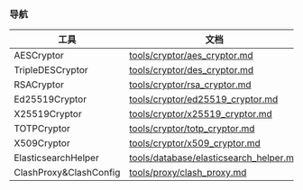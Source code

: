 ### 导航

| 工具                   | 文档                                                         |
| ---------------------- | ------------------------------------------------------------ |
| AESCryptor             | [tools/cryptor/aes_cryptor.md](https://github.com/YongJie-Xie/MugwortTools/blob/main/docs/mugwort/tools/cryptor/aes_cryptor.md) |
| TripleDESCryptor       | [tools/cryptor/des_cryptor.md](https://github.com/YongJie-Xie/MugwortTools/blob/main/docs/mugwort/tools/cryptor/des_cryptor.md) |
| RSACryptor             | [tools/cryptor/rsa_cryptor.md](https://github.com/YongJie-Xie/MugwortTools/blob/main/docs/mugwort/tools/cryptor/rsa_cryptor.md) |
| Ed25519Cryptor         | [tools/cryptor/ed25519_cryptor.md](https://github.com/YongJie-Xie/MugwortTools/blob/main/docs/mugwort/tools/cryptor/ed25519_cryptor.md) |
| X25519Cryptor          | [tools/cryptor/x25519_cryptor.md](https://github.com/YongJie-Xie/MugwortTools/blob/main/docs/mugwort/tools/cryptor/x25519_cryptor.md) |
| TOTPCryptor            | [tools/cryptor/totp_cryptor.md](https://github.com/YongJie-Xie/MugwortTools/blob/main/docs/mugwort/tools/cryptor/totp_cryptor.md) |
| X509Cryptor            | [tools/cryptor/x509_cryptor.md](https://github.com/YongJie-Xie/MugwortTools/blob/main/docs/mugwort/tools/cryptor/x509_cryptor.md) |
| ElasticsearchHelper    | [tools/database/elasticsearch_helper.md](https://github.com/YongJie-Xie/MugwortTools/blob/main/docs/mugwort/tools/database/elasticsearch_helper.md) |
| ClashProxy&ClashConfig | [tools/proxy/clash_proxy.md](https://github.com/YongJie-Xie/MugwortTools/blob/main/docs/mugwort/tools/proxy/clash_proxy.md) |

